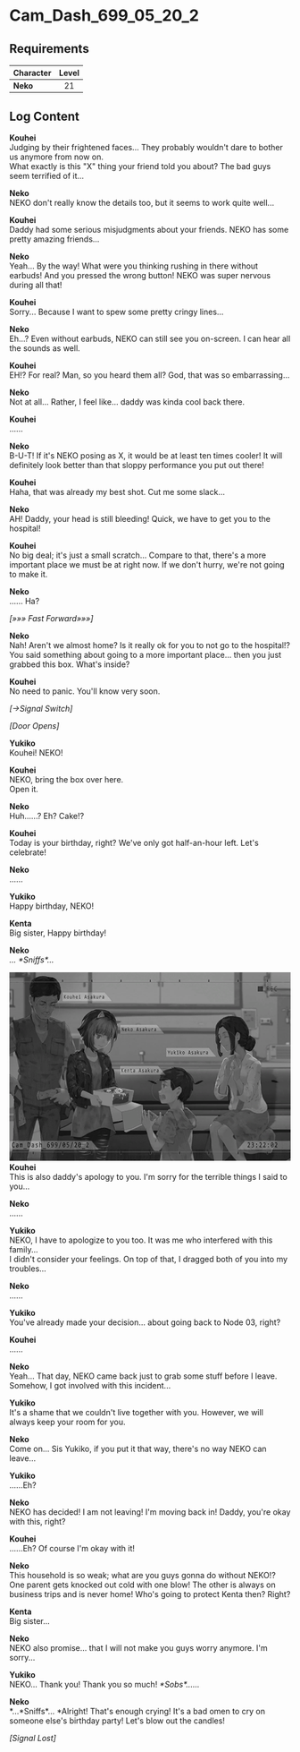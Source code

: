 # Cam_Dash_699_05_20_2
## Requirements
|Character|Level|
|---------|:---:|
|**Neko** | 21  |

## Log Content
**Kouhei**<br>
Judging by their frightened faces... They probably wouldn't dare to bother us anymore from now on.<br>
What exactly is this "X" thing your friend told you about? The bad guys seem terrified of it...

**Neko**<br>
NEKO don't really know the details too, but it seems to work quite well...

**Kouhei**<br>
Daddy had some serious misjudgments about your friends. NEKO has some pretty amazing friends...

**Neko**<br>
Yeah... By the way! What were you thinking rushing in there without earbuds! And you pressed the wrong button! NEKO was super nervous during all that!

**Kouhei**<br>
Sorry... Because I want to spew some pretty cringy lines...

**Neko**<br>
Eh...? Even without earbuds, NEKO can still see you on\-screen. I can hear all the sounds as well.

**Kouhei**<br>
EH!? For real? Man, so you heard them all? God, that was so embarrassing...

**Neko**<br>
Not at all... Rather, I feel like... daddy was kinda cool back there.

**Kouhei**<br>
......

**Neko**<br>
B\-U\-T! If it's NEKO posing as X, it would be at least ten times cooler! It will definitely look better than that sloppy performance you put out there!

**Kouhei**<br>
Haha, that was already my best shot. Cut me some slack...

**Neko**<br>
AH! Daddy, your head is still bleeding! Quick, we have to get you to the hospital!

**Kouhei**<br>
No big deal; it's just a small scratch... Compare to that, there's a more important place we must be at right now. If we don't hurry, we're not going to make it.

**Neko**<br>
...... Ha?

*[»»» Fast Forward»»»]*

**Neko**<br>
Nah! Aren't we almost home? Is it really ok for you to not go to the hospital!?<br>
You said something about going to a more important place... then you just grabbed this box. What's inside?

**Kouhei**<br>
No need to panic. You'll know very soon.

*[→Signal Switch]*

*\[Door Opens\]*

**Yukiko**<br>
Kouhei! NEKO!

**Kouhei**<br>
NEKO, bring the box over here.<br>
Open it.

**Neko**<br>
Huh......? Eh? Cake!?

**Kouhei**<br>
Today is your birthday, right? We've only got half\-an\-hour left. Let's celebrate!

**Neko**<br>
......

**Yukiko**<br>
Happy birthday, NEKO!

**Kenta**<br>
Big sister, Happy birthday!

**Neko**<br>
*... \*Sniffs\*...*

![naos2601.png](./attachments/naos2601.png)
**Kouhei**<br>
This is also daddy's apology to you. I'm sorry for the terrible things I said to you...

**Neko**<br>
......

**Yukiko**<br>
NEKO, I have to apologize to you too. It was me who interfered with this family... <br>
I didn't consider your feelings. On top of that, I dragged both of you into my troubles...

**Neko**<br>
......

**Yukiko**<br>
You've already made your decision... about going back to Node 03, right?

**Kouhei**<br>
......

**Neko**<br>
Yeah... That day, NEKO came back just to grab some stuff before I leave. Somehow, I got involved with this incident...

**Yukiko**<br>
It's a shame that we couldn't live together with you. However, we will always keep your room for you.

**Neko**<br>
Come on... Sis Yukiko, if you put it that way, there's no way NEKO can leave...

**Yukiko**<br>
......Eh?

**Neko**<br>
NEKO has decided! I am not leaving! I'm moving back in! Daddy, you're okay with this, right?

**Kouhei**<br>
......Eh? Of course I'm okay with it!

**Neko**<br>
This household is so weak; what are you guys gonna do without NEKO!?<br>
One parent gets knocked out cold with one blow! The other is always on business trips and is never home! Who's going to protect Kenta then? Right?

**Kenta**<br>
Big sister...

**Neko**<br>
NEKO also promise... that I will not make you guys worry anymore. I'm sorry...

**Yukiko**<br>
NEKO... Thank you! Thank you so much! *\*Sobs\*......*

**Neko**<br>
*...\*Sniffs\*... *Alright! That's enough crying! It's a bad omen to cry on someone else's birthday party! Let's blow out the candles!

*[Signal Lost]*
